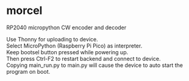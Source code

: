 # morcel
RP2040 micropython CW encoder and decoder

Use Thonny for uploading to device.  
Select MicroPython (Raspberry Pi Pico) as interpreter.  
Keep bootsel button pressed while powering up.  
Then press Ctrl-F2 to restart backend and connect to device.  
Copying main_run.py to main.py will cause the device to auto start the program on boot.  

